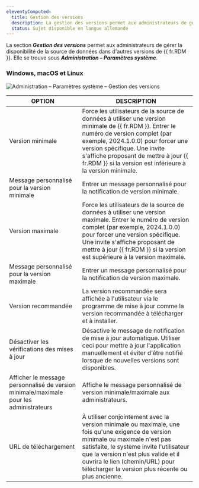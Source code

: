 ```yaml
---
eleventyComputed:
  title: Gestion des versions
  description: La gestion des versions permet aux administrateurs de gérer la disponibilité de la source de données dans d'autres versions de {{ fr.RDM }}.
  status: Sujet disponible en langue allemande
---
```

La section ***Gestion des versions*** permet aux administrateurs de gérer la disponibilité de la source de données dans d'autres versions de {{ fr.RDM }}. Elle se trouve sous ***Administration – Paramètres système***.

### Windows, macOS et Linux

![Administration – Paramètres système – Gestion des versions](https://cdnweb.devolutions.net/docs/RDMW2038_2024_1.png)

| OPTION                            | DESCRIPTION |
|-----------------------------------|----------------------------------------------|
| Version minimale                  | Force les utilisateurs de la source de données à utiliser une version minimale de {{ fr.RDM }}. Entrer le numéro de version complet (par exemple, 2024.1.0.0) pour forcer une version spécifique. Une invite s'affiche proposant de mettre à jour {{ fr.RDM }} si la version est inférieure à la version minimale. |
| Message personnalisé pour la version minimale | Entrer un message personnalisé pour la notification de version minimale.                |
| Version maximale                  | Force les utilisateurs de la source de données à utiliser une version maximale. Entrer le numéro de version complet (par exemple, 2024.1.0.0) pour forcer une version spécifique. Une invite s'affiche proposant de mettre à jour {{ fr.RDM }} si la version est supérieure à la version maximale. |
| Message personnalisé pour la version maximale | Entrer un message personnalisé pour la notification de version maximale.                |
| Version recommandée               | La version recommandée sera affichée à l'utilisateur via le programme de mise à jour comme la version recommandée à télécharger et à installer. |
| Désactiver les vérifications des mises à jour | Désactive le message de notification de mise à jour automatique. Utiliser ceci pour mettre à jour l'application manuellement et éviter d'être notifié lorsque de nouvelles versions sont disponibles. |
| Afficher le message personnalisé de version minimale/maximale pour les administrateurs | Affiche le message personnalisé de version minimale/maximale aux administrateurs. |
| URL de téléchargement             | À utiliser conjointement avec la version minimale ou maximale, une fois qu'une exigence de version minimale ou maximale n'est pas satisfaite, le système invite l'utilisateur que la version n'est plus valide et il ouvrira le lien (chemin/URL) pour télécharger la version plus récente ou plus ancienne. |

